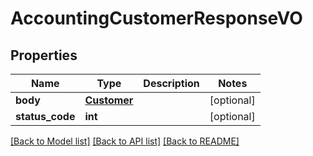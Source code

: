 # AccountingCustomerResponseVO

## Properties
Name | Type | Description | Notes
------------ | ------------- | ------------- | -------------
**body** | [**Customer**](Customer.md) |  | [optional] 
**status_code** | **int** |  | [optional] 

[[Back to Model list]](../README.md#documentation-for-models) [[Back to API list]](../README.md#documentation-for-api-endpoints) [[Back to README]](../README.md)


